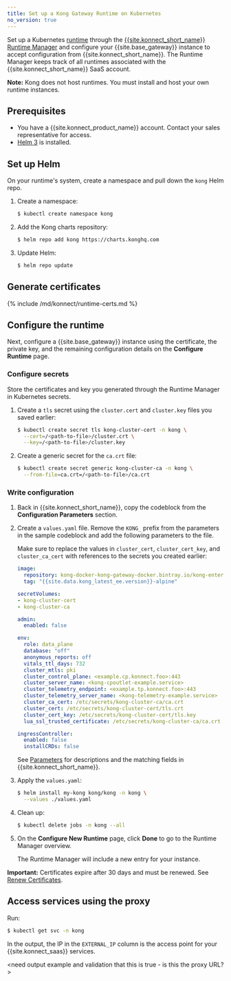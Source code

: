```yaml
---
title: Set up a Kong Gateway Runtime on Kubernetes
no_version: true
---
```

Set up a Kubernetes [runtime](/konnect/overview/#konnect-key-concepts-and-terminology)
through the
[{{site.konnect_short_name}} Runtime Manager](/konnect/runtime-manager) and
configure your {{site.base_gateway}} instance to accept configuration from
{{site.konnect_short_name}}. The Runtime Manager keeps track of all runtimes
associated with the {{site.konnect_short_name}} SaaS account.

<div class="alert alert-ee blue">
<b>Note:</b> Kong does not host runtimes. You must install and host your own
runtime instances.
</div>

## Prerequisites

* You have a {{site.konnect_product_name}} account. Contact your sales
representative for access.
* [Helm 3](https://helm.sh/docs/intro/install/) is installed.

## Set up Helm

On your runtime's system, create a namespace and pull down the `kong` Helm repo.

1. Create a namespace:
    ```sh
    $ kubectl create namespace kong
    ```

2. Add the Kong charts repository:
    ```bash
    $ helm repo add kong https://charts.konghq.com
    ```

3. Update Helm:
    ```bash
    $ helm repo update
    ```

## Generate certificates

{% include /md/konnect/runtime-certs.md %}

## Configure the runtime

Next, configure a {{site.base_gateway}} instance using the certificate, the
private key, and the remaining configuration details on the
**Configure Runtime** page.

### Configure secrets

Store the certificates and key you generated through the Runtime Manager in
Kubernetes secrets.

1. Create a `tls` secret using the `cluster.cert` and `cluster.key` files
you saved earlier:

    ```bash
    $ kubectl create secret tls kong-cluster-cert -n kong \
      --cert=/<path-to-file>/cluster.crt \
      --key=/<path-to-file>/cluster.key
    ```

2. Create a generic secret for the `ca.crt` file:

    ```bash
    $ kubectl create secret generic kong-cluster-ca -n kong \
      --from-file=ca.crt=/<path-to-file>/ca.crt
    ```

### Write configuration

1. Back in {{site.konnect_short_name}}, copy the
codeblock from the **Configuration Parameters** section.

2. Create a `values.yaml` file. Remove the `KONG_` prefix from the parameters
in the sample codeblock and add the following parameters to the file.

    Make sure to replace the values in `cluster_cert`, `cluster_cert_key`,
    and `cluster_ca_cert` with references to the secrets you created earlier:

    ```yaml
    image:
      repository: kong-docker-kong-gateway-docker.bintray.io/kong-enterprise-edition
      tag: "{{site.data.kong_latest_ee.version}}-alpine"

    secretVolumes:
    - kong-cluster-cert
    - kong-cluster-ca

    admin:
      enabled: false

    env:
      role: data_plane
      database: "off"
      anonymous_reports: off
      vitals_ttl_days: 732
      cluster_mtls: pki
      cluster_control_plane: <example.cp.konnect.foo>:443
      cluster_server_name: <kong-cpoutlet-example.service>
      cluster_telemetry_endpoint: <example.tp.konnect.foo>:443
      cluster_telemetry_server_name: <kong-telemetry-example.service>
      cluster_ca_cert: /etc/secrets/kong-cluster-ca/ca.crt
      cluster_cert: /etc/secrets/kong-cluster-cert/tls.crt
      cluster_cert_key: /etc/secrets/kong-cluster-cert/tls.key
      lua_ssl_trusted_certificate: /etc/secrets/kong-cluster-ca/ca.crt

    ingressController:
      enabled: false
      installCRDs: false
    ```

    See [Parameters](/konnect/runtime-manager/runtime-parameter-reference) for
    descriptions and the matching fields in {{site.konnect_short_name}}.

6. Apply the `values.yaml`:

    ```bash
    $ helm install my-kong kong/kong -n kong \
      --values ./values.yaml
    ```

7. Clean up:
    ```bash
    $ kubectl delete jobs -n kong --all
    ```

8. On the **Configure New Runtime** page, click **Done** to go to the Runtime
Manager overview.

    The Runtime Manager will include a new entry for your instance.

<div class="alert alert-ee warning">
<b>Important:</b> Certificates expire after 30 days and must be renewed. See
<a href="/konnect/runtime-manager/renew-certificates">Renew Certificates</a>.
</div>

## Access services using the proxy

Run:

```bash
$ kubectl get svc -n kong
```

In the output, the IP in the `EXTERNAL_IP` column is the access point for
your {{site.konnect_saas}} services.

<need output example and validation that this is true - is this the proxy URL?>
